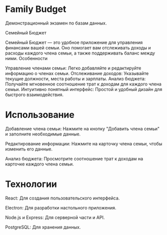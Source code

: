 # Family Budget
 Демонстрационный экзамен по базам данных.

Семейный Бюджет

Семейный Бюджет — это удобное приложение для управления финансами вашей семьи. Оно помогает вам отслеживать доходы и расходы каждого члена семьи, а также поддерживать баланс между ними.
Особенности

   Управление членами семьи: Легко добавляйте и редактируйте информацию о членах семьи.
   Отслеживание доходов: Указывайте текущие должности, места работы и зарплаты.
   Анализ бюджета: Получайте мгновенное соотношение трат к доходам для каждого члена семьи.
   Интуитивно понятный интерфейс: Простой и удобный дизайн для быстрого взаимодействия.

# Использование

   Добавление члена семьи: Нажмите на кнопку "Добавить члена семьи" и заполните необходимые данные.
   
   Редактирование информации: Нажмите на карточку члена семьи, чтобы изменить его данные.
   
   Анализ бюджета: Просмотрите соотношение трат к доходам на карточке каждого члена семьи.

# Технологии

   React: Для создания пользовательского интерфейса.
   
   Electron: Для разработки настольного приложения.
   
   Node.js и Express: Для серверной части и API.
   
   PostgreSQL: Для хранения данных.

